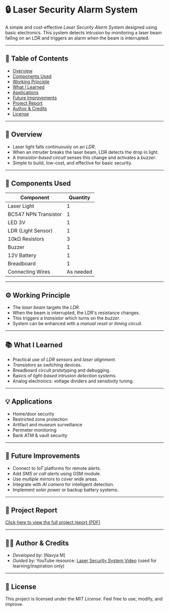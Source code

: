 # 🔒 Laser Security Alarm System

A simple and cost-effective *Laser Security Alarm System* designed using basic electronics. This system detects intrusion by monitoring a laser beam falling on an LDR and triggers an alarm when the beam is interrupted.

---

## 📑 Table of Contents

- [Overview](#-overview)
- [Components Used](#-components-used)
- [Working Principle](#-working-principle)
- [What I Learned](#-what-i-learned)
- [Applications](#-applications)
- [Future Improvements](#-future-improvements)
- [Project Report](#-project-report)
- [Author & Credits](#-author--credits)
- [License](#-license)

---

## 📌 Overview

- Laser light falls continuously on an *LDR*.
- When an intruder breaks the laser beam, LDR detects the drop in light.
- A *transistor-based circuit* senses this change and activates a *buzzer*.
- Simple to build, low-cost, and effective for basic security.

---

## 🧰 Components Used

| Component              | Quantity |
|------------------------|----------|
| Laser Light            | 1        |
| BC547 NPN Transistor   | 1        |
| LED 3V                 | 1        |
| LDR (Light Sensor)     | 1        |
| 10kΩ Resistors         | 3        |
| Buzzer                 | 1        |
| 12V Battery            | 1        |
| Breadboard             | 1        |
| Connecting Wires       | As needed |

---

## ⚙️ Working Principle

- The *laser beam* targets the *LDR*.
- When the beam is interrupted, the LDR's resistance changes.
- This triggers a *transistor* which turns on the *buzzer*.
- System can be enhanced with a *manual reset* or *timing circuit*.

---

## 📚 What I Learned

- Practical use of *LDR sensors* and *laser alignment*.
- *Transistors* as switching devices.
- Breadboard circuit prototyping and debugging.
- Basics of *light-based intrusion detection systems*.
- Analog electronics: voltage dividers and sensitivity tuning.

---

## 💡 Applications

- Home/door security
- Restricted zone protection
- Artifact and museum surveillance
- Perimeter monitoring
- Bank ATM & vault security

---

## 🚀 Future Improvements

- Connect to *IoT* platforms for remote alerts.
- Add *SMS or call alerts* using GSM module.
- Use *multiple mirrors* to cover wide areas.
- Integrate with *AI camera* for intelligent detection.
- Implement *solar power* or backup battery systems.

---

## 📄 Project Report

 [Click here to view the full project report (PDF)](Laser%20Security%2Alarm%20System%20report.pdf)

---

## 🧑‍💻 Author & Credits

- *Developed by:* [Navya M]   
- *Guided by:* YouTube resource: [Laser Security System Video](https://youtu.be/n-Phvv4F59c?si=Q_RM8hCkQ0_x3piY) (used for learning/inspiration only)

---

## 📝 License

This project is licensed under the *MIT License*. Feel free to use, modify, and improve.

